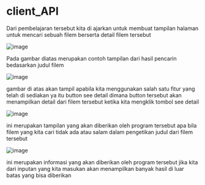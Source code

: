 # client_API

Dari pembelajaran tersebut kita di ajarkan untuk membuat tampilan halaman untuk mencari sebuah filem berserta detail filem tersebut

![image](https://github.com/user-attachments/assets/90b56ab2-108c-4483-adaf-e2a8af1c4850)

Pada gambar diatas merupakan contoh tampilan dari hasil pencarin bedasarkan judul filem

![image](https://github.com/user-attachments/assets/29510f63-a5ac-4e7a-b643-4c70077bc13f)

gambar di atas akan tampil apabila kita menggunakan salah satu fitur yang telah di sediakan ya itu button see detail dimana button tersebut akan menampilkan detail dari filem tersebut ketika kita mengklik tombol see detail

![image](https://github.com/user-attachments/assets/a9f08d5e-89d6-401d-97a6-c0dd317b6375)

ini merupakan tampilan yang akan diberikan oleh program tersebut apa bila filem yang kita cari tidak ada atau salam dalam pengetikan judul dari filem tersebut

![image](https://github.com/user-attachments/assets/30ecd7cf-7c98-4fd3-8e6a-e08e824f7806)

ini merupakan informasi yang akan diberikan oleh program tersebut jika kita dari inputan yang kita masukan akan menampilkan banyak hasil di luar batas yang bisa diberikan
